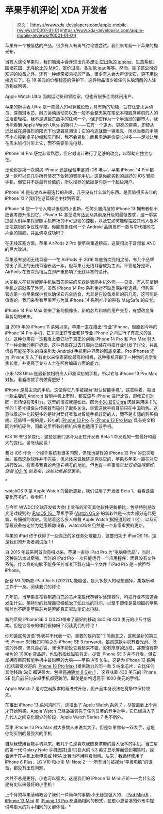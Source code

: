 # 苹果手机评论| XDA 开发者

> 原文：[https://www.xda-developers.com/apple-mobile-reviews/#0001-01-01](https://www.xda-developers.com/apple-mobile-reviews/#0001-01-01)

[](/apple-polishing-cloth-review/)

苹果有一个被低估的产品，很少有人有勇气讨论或尝试。我们来考察一下苹果的抛光布。

当有人谈论苹果时，我们脑海中会浮现出许多想法:[它出色的 iphone](http://xda-developers.com/best-iphone)、生态系统、围墙花园、[无与伦比的 MAC](http://xda-developers.com/best-macs)、定价过高、[多功能 ipad](http://xda-developers.com/best-ipad)等等。然而，除了该公司受欢迎的设备之外，还有一种经常被忽视的产品，很少有人会大声谈论它，更不用说接近它了。在 19 美元的价格标签的保护下，这件物品很少被任何头脑清醒的人注意到或购买。

[](/apple-watch-ultra-review/)

Apple Watch Ultra 面向运动员和冒险家，但也有很多面向休闲用户。

苹果的新手表 Ultra 是一款最大的可穿戴设备，具有新的功能，旨在让登山运动员、深海潜水员、耐力运动运动员以及一般不会整天呆在笔记本电脑屏幕前的人的生活更轻松。我不是这些东西中的任何一个，但即使作为一个半活跃的都市人，我也能看到 Apple Watch Ultra 的吸引力——它有一个更大、更亮的屏幕，即使从远处或在最强烈的阳光下也更容易阅读；它的构造就像一辆坦克，所以当我的手腕不小心撞到桌子边缘和车门时，我不会紧张；而且电池寿命要长得多——足以让我在周末旅行时带上它，而不需要带充电器。

[](/apple-iphone-14-pro-review/)

iPhone 14 Pro 感觉非常熟悉，但它对设计进行了足够的改变，以帮助它独立存在。

无论你是第一次购买 iPhone 还是经验丰富的 iOS 老手，苹果 iPhone 14 Pro 都是一款可以在几乎所有情况下依赖的智能手机。这是你能买到的最好的 iOS 智能手机，但它并不是最有价值的，所以推荐的依据是你是一个超级用户。

[](/apple-iphone-14-review/)

iPhone 14 是有史以来最迭代的升级，几乎没有什么新的东西。是否值得买去年的 iPhone 13？我们在这篇综述中找到答案。

iPhone 14 是一个令人难以置信的小更新，任何头脑清醒的 iPhone 13 拥有者都不应该考虑升级到它。iPhone 14 甚至没有达到从其前身升级的最低要求，这一事实提醒人们苹果对智能手机市场的不可思议的控制，以及它如何能够摆脱其他人根本无法摆脱的争议性举措。你能想象任何一个 Android 品牌发布一款与前代相同芯片组的旗舰，并且侥幸成功吗？

[](/airpods-pro-2-review/)

在无线耳塞方面，苹果 AirPods 2 Pro 使苹果重返榜首，这要归功于音频和 ANC 的巨大改进。

苹果没有发明无线耳塞——在 AirPods 于 2016 年底首次亮相之前，有几个品牌推出了真正的无线耳塞长达一年。但苹果让无线耳塞成为主流，不管是好是坏，AirPods 在首次亮相后立即严重影响了无线耳塞的设计。

[](/apple-iphone-14-pro-max-leather-case-with-magsafe-review/)

大多数人在获得智能手机后首先购买的东西是智能手机外壳——见鬼，有人在拿到手机之前就买了外壳。虽然 iPhone 14 Pro 系列绝对不缺乏保护套选择，但购买官方第一方苹果保护套以确保它完全适合，尤其是在设备发布的前几周，这可能是值得的。我们来看看苹果官方为其 iPhone 14 系列推出的带有 MagSafe 的皮套。

[](/apple-iphone-14-pro-max-review/)

iPhone 14 Pro Max 带来了新的摄像头、新的芯片和新的用户交互，有望改变屏幕剪切的未来。

自 2019 年的 iPhone 11 系列以来，苹果一直在推出“专业”iPhone，但直到今年的 iPhone 14 Pro 手机，它才真正在专业和非专业 iPhone 之间进行了有意义的区分。这种分离在一定程度上要归功于真正的创新:iPhone 14 Pro 和 Pro Max 引入了一种全新的用户界面，这种界面在过去几周内已经在科技行业引发了讨论，并且很有可能在不久的将来引发 Android 手机用户界面的彻底变革。Pro iPhones 还为 iPhone 引入了有史以来像素密度最高的相机，这种相机开辟了一种新的光学变焦长度，并提高了专业人士在照片编辑方面的能力。

[](/xiaomi-12s-ultra-vs-apple-iphone-13-pro-max-camera-shootout-comparison/)

小米 12S Ultra 是最新款相机令人印象深刻的手机，所以它与 iPhone 13 Pro Max 对抗，看看哪款手机做得更好！

iPhone 是最主流的手机，这使得它几乎被视为“默认智能手机”。这意味着，每当一款主要的 Android 智能手机上市时，都应该与 iPhone 进行比较，即使它们对同一市场没有吸引力。这里的情况就是如此，因为[小米 12S Ultra](https://www.xda-developers.com/xiaomi-12s-ultra-review/) 因其采用徕卡光学的 1 英寸摄像头传感器而吸引了很多关注，尽管这款手机目前只在中国销售。这意味着这种比较更多的是针对爱好者和对智能手机好奇的人，而不是实际的购买指南。还值得一提的是，较小的 [iPhone 13 Pro](https://www.xda-developers.com/apple-iphone-13-pro-review/) 与 [iPhone 13 Pro Max](https://www.xda-developers.com/apple-iphone-13-pro-max-review/) 具有完全相同的相机硬件，因此这里所有的相机结果也适用于该手机。

[](/ios-16-developer-beta-1-hands-on/)

iOS 16 有很多变化，这些是我们迄今为止在开发者 Beta 1 中发现的一些最好和最大的变化。请继续阅读！

我对 iOS 作为一个操作系统有很多问题，但我也是我的 iPhone 13 Pro 的忠实粉丝。虽然这款软件并不完美，但总体来说我还是喜欢它的，苹果多年来一直在对它进行改进。有很多我真的希望它拥有的功能，但也有一些事情它*比安卓做得更好，随着 [iOS 16](https://www.xda-developers.com/ios-16) 的发布，这些功能甚至更多。*

*[](/watchos-9-developer-beta-1-hands-on/)

watchOS 9 是 Apple Watch 的最新更新，我们试用了开发者 Beta 1，看看这些变化有多好。看看吧！

与今年 WWDC(全球开发者大会)上宣布的所有其他软件更新相比，包括特别是改变游戏规则的 [iPadOS 16，](https://www.xda-developers.com/ipados-16/)苹果手表-[Watch OS 9](http://xda-developers.com/watchos-9)-的新软件是一次大部分迭代更新，有细微的改进。但随着这么多人佩戴 Apple Watch(据报道超过 1 亿)，以及可穿戴设备被定位为健康跟踪设备，watchOS 9 仍然是一个非常重要的更新。

[](/ipados-16-developer-beta-1-hands-on/)

苹果的 iPad 终于获得了一些真正的多任务处理能力，这要归功于 iPadOS 16。这是我们的开发者测试版 1！

自 2015 年该系列首次亮相以来，苹果一直称 iPad Pro 为“电脑替代品”，当时，这种说法太过牵强。当时的 iPad Pro 一次只能运行一个应用程序，而且没有文件系统。什么样的电脑不能多任务或者下载存储一个文件？iPad Pro 是一款巨型 iPhone。

[](/apple-ipad-air-5-review/)

配备 M1 的新款 iPad Air 5 (2022)功能超强，是大多数人的理想选择，集娱乐和工作于一身。阅读我们的评论

几年前，当苹果宣布将制造自己的芯片来取代英特尔处理器时，科技行业不知道会发生什么。英特尔的处理器已经统治了如此长的时间，以至于即使是最顽固的苹果粉丝也不确定苹果芯片是否能真正驱动笔记本电脑。

[](/apple-iphone-se-3-review/)

新的苹果 iPhone SE 3 (2022)带来了最好的移动 SoC 和 430 美元的小尺寸版本。但是它带来的体验很棒吗？阅读我们的评论！

你知道这句谚语“外表并不代表一切，重要的是内在”？简而言之，这就是新的第三代 iPhone SE(我们将称之为 iPhone SE 3 forward)。虽然这款手机有着光滑、低调的外观，但凭良心说，我也不能说它看起来不错。没有厚厚的边框，甚至没有带棱角的 1080p 液晶屏，也没有指纹磁铁背面。尽管 iPhone SE 3 并不好看，但它却拥有目前智能手机中最聪明的大脑——苹果 A15 仿生。这是为 iPhone 13 系列(包括最受欢迎的 [iPhone 13 Pro Max](https://www.xda-developers.com/apple-iphone-13-pro-max-review/) )提供动力的同一款 5 纳米芯片，它比任何其他移动 SoC 都更强大，包括[高通骁龙 8 Gen 1](https://www.xda-developers.com/qualcomm-snapdragon-8-gen-1/) 。这意味着 430 美元的 iPhone SE 比目前任何安卓手机都更聪明，即使是价格远高于 1000 美元的手机。

[](/apple-watch-series-7-review/)

Apple Watch 7 是对之前版本的渐进式升级，但产品本身设法在竞争中保持领先。

在推出 [iPhone 13 系列](https://www.xda-developers.com/apple-iphone-13-review/)的同时，还推出了 [Apple Watch 系列 7](https://www.xda-developers.com/apple-watch-7/) ，尽管直到上个月才开始购买。Apple Watch 已经遥遥领先于任何显著的竞争对手，它已经进入了几代人之间变化很少的阶段，Apple Watch Series 7 也不例外。

[](/apple-iphone-13-pro-max-review/)

苹果 iPhone 13 Pro Max 对大多数人来说太大了。但是如果你有一双大手，这是你能买到的最强大的手机

自从我使用智能手机以来，我几乎总是喜欢我随身携带的最大版本的手机。当三星的第一代 Galaxy Note 手机因其(当时)巨大的 5.3 英寸显示屏而受到嘲笑时，我着迷于在手机上看电影或 NBA 比赛而不用眯着眼睛。后来，我循环使用了 iPhone 6 Plus、LG V10 和小米 Mi Note 2——所有当时被视为“平板电脑”的设备，都没有出现问题。

[](/apple-iphone-13-mini-review/)

大并不总是更好，小也可以强大。这是我们的 iPhone 13 Mini 评论——为什么这是有史以来最好的小手机！

上个月的苹果活动教会了我们一件简单的事情:小无疑是强大的， [iPad Mini 6](https://www.xda-developers.com/apple-ipad-mini-6-review/) 、 [iPhone 13 Mini](https://www.xda-developers.com/iphone-13-mini/) 和 [iPhone 13 Pro](https://www.xda-developers.com/iphone-13-pro/) 都遵循相同的模式，在更小更紧凑的外形中提供与更大的对手相同的关键体验。*